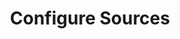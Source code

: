 ---
type: "docs"
title: "Configure Sources"
linkTitle: "Configure Sources"
weight: 30
layout: "source_provider_list"
description: >
    Learn how to configure Drasi Sources
---